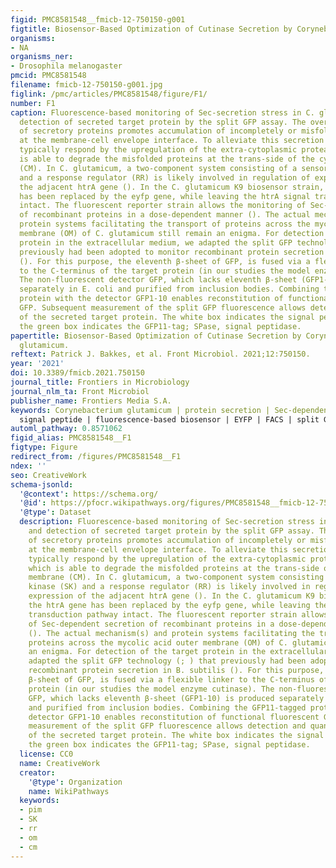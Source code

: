 ```yaml
---
figid: PMC8581548__fmicb-12-750150-g001
figtitle: Biosensor-Based Optimization of Cutinase Secretion by Corynebacterium glutamicum
organisms:
- NA
organisms_ner:
- Drosophila melanogaster
pmcid: PMC8581548
filename: fmicb-12-750150-g001.jpg
figlink: /pmc/articles/PMC8581548/figure/F1/
number: F1
caption: Fluorescence-based monitoring of Sec-secretion stress in C. glutamicum and
  detection of secreted target protein by the split GFP assay. The overproduction
  of secretory proteins promotes accumulation of incompletely or misfolded proteins
  at the membrane-cell envelope interface. To alleviate this secretion stress, cells
  typically respond by the upregulation of the extra-cytoplasmic protease HtrA, which
  is able to degrade the misfolded proteins at the trans-side of the cytoplasmic membrane
  (CM). In C. glutamicum, a two-component system consisting of a sensory kinase (SK)
  and a response regulator (RR) is likely involved in regulation of expression of
  the adjacent htrA gene (). In the C. glutamicum K9 biosensor strain, the htrA gene
  has been replaced by the eyfp gene, while leaving the htrA signal transduction pathway
  intact. The fluorescent reporter strain allows the monitoring of Sec-dependent secretion
  of recombinant proteins in a dose-dependent manner (). The actual mechanism(s) and
  protein systems facilitating the transport of proteins across the mycolic acid outer
  membrane (OM) of C. glutamicum still remain an enigma. For detection of the target
  protein in the extracellular medium, we adapted the split GFP technology (; ) that
  previously had been adopted to monitor recombinant protein secretion in B. subtilis
  (). For this purpose, the eleventh β-sheet of GFP, is fused via a flexible linker
  to the C-terminus of the target protein (in our studies the model enzyme cutinase).
  The non-fluorescent detector GFP, which lacks eleventh β-sheet (GFP1-10) is produced
  separately in E. coli and purified from inclusion bodies. Combining the GFP11-tagged
  protein with the detector GFP1-10 enables reconstitution of functional fluorescent
  GFP. Subsequent measurement of the split GFP fluorescence allows detection and quantification
  of the secreted target protein. The white box indicates the signal peptide (SP);
  the green box indicates the GFP11-tag; SPase, signal peptidase.
papertitle: Biosensor-Based Optimization of Cutinase Secretion by Corynebacterium
  glutamicum.
reftext: Patrick J. Bakkes, et al. Front Microbiol. 2021;12:750150.
year: '2021'
doi: 10.3389/fmicb.2021.750150
journal_title: Frontiers in Microbiology
journal_nlm_ta: Front Microbiol
publisher_name: Frontiers Media S.A.
keywords: Corynebacterium glutamicum | protein secretion | Sec-dependent export |
  signal peptide | fluorescence-based biosensor | EYFP | FACS | split GFP
automl_pathway: 0.8571062
figid_alias: PMC8581548__F1
figtype: Figure
redirect_from: /figures/PMC8581548__F1
ndex: ''
seo: CreativeWork
schema-jsonld:
  '@context': https://schema.org/
  '@id': https://pfocr.wikipathways.org/figures/PMC8581548__fmicb-12-750150-g001.html
  '@type': Dataset
  description: Fluorescence-based monitoring of Sec-secretion stress in C. glutamicum
    and detection of secreted target protein by the split GFP assay. The overproduction
    of secretory proteins promotes accumulation of incompletely or misfolded proteins
    at the membrane-cell envelope interface. To alleviate this secretion stress, cells
    typically respond by the upregulation of the extra-cytoplasmic protease HtrA,
    which is able to degrade the misfolded proteins at the trans-side of the cytoplasmic
    membrane (CM). In C. glutamicum, a two-component system consisting of a sensory
    kinase (SK) and a response regulator (RR) is likely involved in regulation of
    expression of the adjacent htrA gene (). In the C. glutamicum K9 biosensor strain,
    the htrA gene has been replaced by the eyfp gene, while leaving the htrA signal
    transduction pathway intact. The fluorescent reporter strain allows the monitoring
    of Sec-dependent secretion of recombinant proteins in a dose-dependent manner
    (). The actual mechanism(s) and protein systems facilitating the transport of
    proteins across the mycolic acid outer membrane (OM) of C. glutamicum still remain
    an enigma. For detection of the target protein in the extracellular medium, we
    adapted the split GFP technology (; ) that previously had been adopted to monitor
    recombinant protein secretion in B. subtilis (). For this purpose, the eleventh
    β-sheet of GFP, is fused via a flexible linker to the C-terminus of the target
    protein (in our studies the model enzyme cutinase). The non-fluorescent detector
    GFP, which lacks eleventh β-sheet (GFP1-10) is produced separately in E. coli
    and purified from inclusion bodies. Combining the GFP11-tagged protein with the
    detector GFP1-10 enables reconstitution of functional fluorescent GFP. Subsequent
    measurement of the split GFP fluorescence allows detection and quantification
    of the secreted target protein. The white box indicates the signal peptide (SP);
    the green box indicates the GFP11-tag; SPase, signal peptidase.
  license: CC0
  name: CreativeWork
  creator:
    '@type': Organization
    name: WikiPathways
  keywords:
  - pim
  - SK
  - rr
  - om
  - cm
---
```

